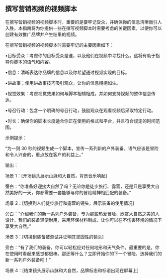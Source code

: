 ## 撰写营销视频的视频脚本

在撰写营销视频的视频脚本时，重要的是要牢记受众，并确保你的信息清晰而引人入胜。本指南将为你提供一些在撰写视频脚本时需要考虑的关键因素，以便你可以创建有效推广品牌并产生结果的视频。

在撰写营销视频的视频脚本时需要牢记的主要因素如下：

•目标受众：考虑你的目标受众是谁，以及他们在视频中寻找什么。这将有助于指导你脚本的语气和内容。

•信息：清晰表达你品牌的信息以及你希望通过视频实现的目标。

•讲故事：使用讲故事技巧吸引观众，让你的信息栩栩如生。

•视觉效果：考虑视觉效果如何与脚本相辅相成，并如何支持视频的整体信息传达。

•号召行动：包含一个明确的号召行动，鼓励观众在观看视频后采取特定行动。

•时长：确保你的脚本长度适合你正在使用的格式和平台，并且符合规定的时间范围。

示例提示：

“为一则 30 秒的视频生成一个脚本，宣传一系列新的户外装备。语气应该是冒险和令人兴奋的，重点放在客户的利益上。”

输出：

场景 1：[开场镜头展示山脉和大自然，背景音乐响起]

旁白：“你准备好迎接大自然了吗？无论你是徒步旅行、露营，还是只是享受大自然美好的一天，你都需要一套能够与你的冒险精神相匹配的装备。”

场景 2：[切换到人们徒步旅行和露营的镜头，展示装备的使用情况]

旁白：“介绍我们的新一系列户外装备，专为那些热爱冒险、欣赏大自然之美的人设计。我们的装备轻便耐用，采用环保材料制成，让你可以在不伤害环境的情况下享受大自然。”

场景 3：[切换到装备被测试并证明其坚固性的镜头]

旁白：“有了我们的装备，你可以轻松应对任何地形和天气条件。最重要的是，你在使用时看起来感觉都很棒。那还等什么？立即开始你的下一个冒险，选择我们的新一系列户外装备吧！”

场景 4：[结束镜头展示山脉和大自然，品牌标志和标语出现在屏幕上]
